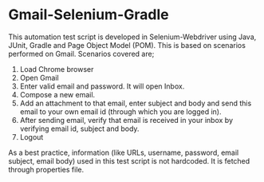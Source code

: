 # Gmail-Selenium-Gradle
This automation test script is developed in Selenium-Webdriver using Java, JUnit, Gradle and Page Object Model (POM). This is based on scenarios performed on Gmail.
Scenarios covered are;
1. Load Chrome browser
2. Open Gmail
3. Enter valid email and password. It will open Inbox.
4. Compose a new email.
5. Add an attachment to that email, enter subject and body and send this email to your own email id (through which you are logged in).
6. After sending email, verify that email is received in your inbox by verifying email id, subject and body.
7. Logout

As a best practice, information (like URLs, username, password, email subject, email body) used in this test script is not hardcoded. It is fetched through properties file.
